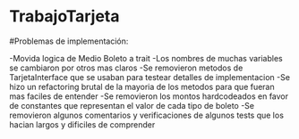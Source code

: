 # TrabajoTarjeta

#Problemas de implementación:

-Movida logica de Medio Boleto a trait
-Los nombres de muchas variables se cambiaron por otros mas claros
-Se removieron metodos de TarjetaInterface que se usaban para testear detalles de implementacion
-Se hizo un refactoring brutal de la mayoria de los metodos para que fueran mas faciles de entender
-Se removieron los montos hardcodeados en favor de constantes que representan el valor de cada tipo de boleto
-Se removieron algunos comentarios y verificaciones de algunos tests que los hacian largos y dificiles de comprender
